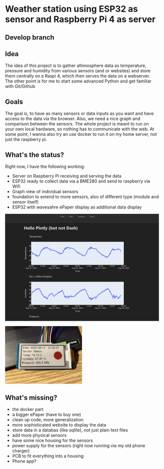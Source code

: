 # Weather station using ESP32 as sensor and Raspberry Pi 4 as server

## Develop branch

## Idea
The idea of this project is to gather athmosphere data as temperature, pressure and humidity from various sensors (and or websites) and store them centrally on a Raspi 4, which then serves the data on a webserver.
The other point is for me to start some advanced Python and get familiar with Git/Github

## Goals
The goal is, to have as many sensors or data inputs as you want and have access to the data via the browser. Also, we need a nice graph and comparison between the sensors.
The whole project is meant to run on your own local hardware, so nothing has to communicate with the web. At some point, I wanna also try an use docker to run it on my home server, not just the raspberry pi.


## What's the status?
Right now, I have the following working:
- Server on Raspberry Pi receiving and serving the data
- ESP32 ready to collect data via a BME280 and send to raspberry via Wifi
- Graph view of individual sensors
- foundation to extend to more sensors, also of different type (module and sensor itself)
- ESP32 with wavesahre ePaper display as additional data display

![This is an image](https://github.com/simonl169/weather_at_home/blob/main/docs/temperature_history_exampl.PNG)

<img src="https://github.com/simonl169/weather_at_home/blob/main/docs/ePaper_display.JPEG" width=50% height=50%>



## What's missing?
- the docker part
- a bigger ePaper (have to buy one)
- clean up code, more generalization
- more sophisticated website to display the data
- store data in a databas (like sqlite), not just plain text files
- add more physical sensors
- have some nice housing for the sensors
- power supply for the sensors (right now running via my old phone charger)
- PCB to fit everything into a housing
- Phone app?
